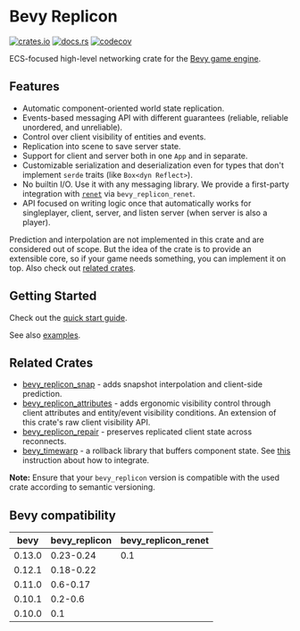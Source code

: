 # Bevy Replicon

[![crates.io](https://img.shields.io/crates/v/bevy_replicon)](https://crates.io/crates/bevy_replicon)
[![docs.rs](https://docs.rs/bevy_replicon/badge.svg)](https://docs.rs/bevy_replicon)
[![codecov](https://codecov.io/gh/projectharmonia/bevy_replicon/graph/badge.svg?token=N1G28NQB1L)](https://codecov.io/gh/projectharmonia/bevy_replicon)

ECS-focused high-level networking crate for the [Bevy game engine](https://bevyengine.org).

## Features

- Automatic component-oriented world state replication.
- Events-based messaging API with different guarantees (reliable, reliable unordered, and unreliable).
- Control over client visibility of entities and events.
- Replication into scene to save server state.
- Support for client and server both in one `App` and in separate.
- Customizable serialization and deserialization even for types that don't implement `serde` traits (like `Box<dyn Reflect>`).
- No builtin I/O. Use it with any messaging library. We provide a first-party integration with [`renet`](https://github.com/lucaspoffo/renet) via `bevy_replicon_renet`.
- API focused on writing logic once that automatically works for singleplayer, client, server, and listen server (when server is also a player).

Prediction and interpolation are not implemented in this crate and are considered out of scope. But the idea of the crate is to provide an extensible core, so if your game needs something, you can implement it on top. Also check out [related crates](#Related-crates).

## Getting Started

Check out the [quick start guide](https://docs.rs/bevy_replicon/latest/bevy_replicon).

See also [examples](https://github.com/projectharmonia/bevy_replicon/tree/master/bevy_replicon_renet/examples).

## Related Crates

- [bevy_replicon_snap](https://github.com/Bendzae/bevy_replicon_snap) - adds snapshot interpolation and client-side prediction.
- [bevy_replicon_attributes](https://github.com/UkoeHB/bevy_replicon_attributes) - adds ergonomic visibility control through client attributes and entity/event visibility conditions. An extension of this crate's raw client visibility API.
- [bevy_replicon_repair](https://github.com/UkoeHB/bevy_replicon_repair) - preserves replicated client state across reconnects.
- [bevy_timewarp](https://github.com/RJ/bevy_timewarp) - a rollback library that buffers component state. See [this](https://github.com/RJ/bevy_timewarp/blob/main/REPLICON_INTEGRATION.md) instruction about how to integrate.

**Note:** Ensure that your `bevy_replicon` version is compatible with the used crate according to semantic versioning.

## Bevy compatibility

| bevy   | bevy_replicon | bevy_replicon_renet |
|--------|---------------| ------------------- |
| 0.13.0 | 0.23-0.24     | 0.1                 |
| 0.12.1 | 0.18-0.22     |                     |
| 0.11.0 | 0.6-0.17      |                     |
| 0.10.1 | 0.2-0.6       |                     |
| 0.10.0 | 0.1           |                     |
